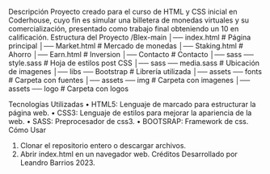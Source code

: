 Descripción
Proyecto creado para el curso de HTML y CSS inicial en Coderhouse, cuyo fin es simular una billetera de monedas virtuales y su comercialización, presentado como trabajo final obteniendo un 10 en calificación.
Estructura del Proyecto
/Blex-main
│── index.html        	# Página principal
│── Market.html		# Mercado de monedas
│── Staking.html	# Ahorro
│── Earn.html		# Inversion
│── Contacto		# Contacto
│── sass ── style.sass          # Hoja de estilos post CSS
│── sass ── media.sass          # Ubicación de imagenes
│── libs ── Bootstrap		  # Librería utilizada
│── assets ── fonts		# Carpeta con fuentes
│── assets ── img		# Carpeta con imagenes
│── assets ── logo 		# Carpeta con logos

Tecnologías Utilizadas
•	HTML5: Lenguaje de marcado para estructurar la página web.
•	CSS3: Lenguaje de estilos para mejorar la apariencia de la web.
•	SASS: Preprocesador de css3.
•	BOOTSRAP: Framework de css.
Cómo Usar
1.	Clonar el repositorio entero o descargar archivos.
2.	Abrir index.html en un navegador web.
Créditos
Desarrollado por Leandro Barrios 2023.
